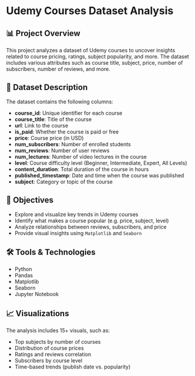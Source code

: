 # Udemy Courses Dataset Analysis

## 📊 Project Overview

This project analyzes a dataset of Udemy courses to uncover insights related to course pricing, ratings, subject popularity, and more. The dataset includes various attributes such as course title, subject, price, number of subscribers, number of reviews, and more.

## 📁 Dataset Description

The dataset contains the following columns:

- **course_id**: Unique identifier for each course
- **course_title**: Title of the course
- **url**: Link to the course
- **is_paid**: Whether the course is paid or free
- **price**: Course price (in USD)
- **num_subscribers**: Number of enrolled students
- **num_reviews**: Number of user reviews
- **num_lectures**: Number of video lectures in the course
- **level**: Course difficulty level (Beginner, Intermediate, Expert, All Levels)
- **content_duration**: Total duration of the course in hours
- **published_timestamp**: Date and time when the course was published
- **subject**: Category or topic of the course

## 🎯 Objectives

- Explore and visualize key trends in Udemy courses
- Identify what makes a course popular (e.g. price, subject, level)
- Analyze relationships between reviews, subscribers, and price
- Provide visual insights using `Matplotlib` and `Seaborn`

## 🛠️ Tools & Technologies

- Python
- Pandas
- Matplotlib
- Seaborn
- Jupyter Notebook

## 📈 Visualizations

The analysis includes 15+ visuals, such as:
- Top subjects by number of courses
- Distribution of course prices
- Ratings and reviews correlation
- Subscribers by course level
- Time-based trends (publish date vs. popularity)
